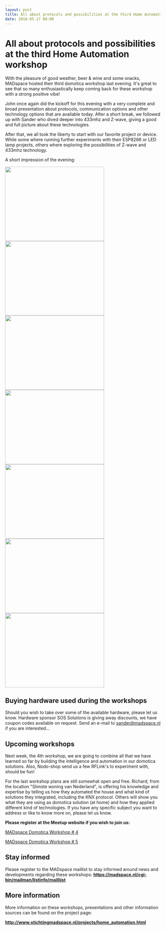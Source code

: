 ```yaml
---
layout: post
title: All about protocols and possibilities at the third Home Automation workshop
date: 2018-05-17 08:00
---
```


# All about protocols and possibilities at the third Home Automation workshop

With the pleasure of good weather, beer & wine and some snacks, MADspace hosted their third domotica workshop last evening. It's great to see that so many enthusiastically keep coming back for these workshop with a strong positive vibe!

John once again did the kickoff for this evening with a very complete and broad presentation about protocols, communication options and other technology options that are available today. After a short break, we followed up with Sander who dived deeper into 433mhz and Z-wave, giving a good and full picture about these technologies.

After that, we all took the liberty to start with our favorite project or device.
While some where running further experiments with their ESP8266 or LED lamp projects, others where exploring the possibilities of Z-wave and 433mhz technology.

A short impression of the evening:

<a href="http://www.stichtingmadspace.nl/assets/img/Home_Automation_workshop3-1.jpg"><img src="http://www.stichtingmadspace.nl/assets/img/Home_Automation_workshop3-1.jpg" height="240" width="320"></a> <a href="http://www.stichtingmadspace.nl/assets/img/Home_Automation_workshop3-2.jpg"><img src="http://www.stichtingmadspace.nl/assets/img/Home_Automation_workshop3-2.jpg" height="240" width="320"></a>
<a href="http://www.stichtingmadspace.nl/assets/img/Home_Automation_workshop3-3.jpg"><img src="http://www.stichtingmadspace.nl/assets/img/Home_Automation_workshop3-3.jpg" height="240" width="320"></a> <a href="http://www.stichtingmadspace.nl/assets/img/Home_Automation_workshop3-4.jpg"><img src="http://www.stichtingmadspace.nl/assets/img/Home_Automation_workshop3-4.jpg" height="240" width="320"></a>
<a href="http://www.stichtingmadspace.nl/assets/img/Home_Automation_workshop3-5.jpg"><img src="http://www.stichtingmadspace.nl/assets/img/Home_Automation_workshop3-5.jpg" height="240" width="320"></a> <a href="http://www.stichtingmadspace.nl/assets/img/Home_Automation_workshop3-6.jpg"><img src="http://www.stichtingmadspace.nl/assets/img/Home_Automation_workshop3-6.jpg" height="240" width="320"></a>
<a href="http://www.stichtingmadspace.nl/assets/img/Home_Automation_workshop3-7.jpg"><img src="http://www.stichtingmadspace.nl/assets/img/Home_Automation_workshop3-7.jpg" height="240" width="320"></a>


## Buying hardware used during the workshops

Should you wish to take over some of the available hardware, please let us know.
Hardware sponsor SOS Solutions is giving away discounts, we have coupon codes available on request.
Send an e-mail to <a href="mailto:sander@madspace.nl">sander@madspace.nl</a> if you are interested...


## Upcoming workshops

Next week, the 4th workshop, we are going to combine all that we have learned so far by building the intelligence and automation in our domotica solutions.
Also, Nodo-shop send us a few RFLink's to experiment with, should be fun!

For the last workshop plans are still somewhat open and free.
Richard, from the location "Slimste woning van Nederland", is offering his knowledge and expertise by telling us how they automated the house and what kind of solutions they integrated, including the KNX protocol.
Others will show you what they are using as domotica solution (at home) and how they applied different kind of technologies.
If you have any specific subject you want to address or like to know more on, please let us know.

<b>Please register at the Meetup website if you wish to join us:</b>

<a href="https://www.meetup.com/nl-NL/MADspace/events/250249961/">MADspace Domotica Workshop # 4</a>

<a href="https://www.meetup.com/nl-NL/MADspace/events/250249965/">MADspace Domotica Workshop # 5</a>


## Stay informed

Please register to the MADspace maillist to stay informed around news and developments regarding these workshops:
<b><a href="https://madspace.nl/cgi-bin/mailman/listinfo/maillijst">https://madspace.nl/cgi-bin/mailman/listinfo/maillijst</a></b>


## More information

More information on these workshops, presentations and other information sources can be found on the project page:

<b><a href="http://www.stichtingmadspace.nl/projects/home_automation.html">http://www.stichtingmadspace.nl/projects/home_automation.html</a></b>
